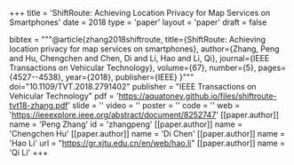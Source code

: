 +++
title = 'ShiftRoute: Achieving Location Privacy for Map Services on Smartphones'
date = 2018
type = 'paper'
layout = 'paper'
draft = false

bibtex = """@article{zhang2018shiftroute,
  title={ShiftRoute: Achieving location privacy for map services on smartphones},
  author={Zhang, Peng and Hu, Chengchen and Chen, Di and Li, Hao and Li, Qi},
  journal={IEEE Transactions on Vehicular Technology},
  volume={67},
  number={5},
  pages={4527--4538},
  year={2018},
  publisher={IEEE}
}"""
doi="10.1109/TVT.2018.2791402"
publisher = "IEEE Transactions on Vehicular Technology"
pdf = 'https://aquatoney.github.io/files/shiftroute-tvt18-zhang.pdf'
slide = ''
video = ''
poster = ''
code = ''
web = 'https://ieeexplore.ieee.org/abstract/document/8252747'
[[paper.author]]
    name = 'Peng Zhang'
    id = 'zhangpeng'
[[paper.author]]
    name = 'Chengchen Hu'
[[paper.author]]
    name = 'Di Chen'
[[paper.author]]
    name = 'Hao Li'
    url = "https://gr.xjtu.edu.cn/en/web/hao.li"
[[paper.author]]
    name = 'Qi Li'
+++
